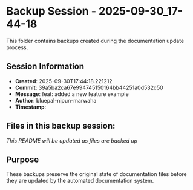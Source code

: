# Backup Session - 2025-09-30_17-44-18

This folder contains backups created during the documentation update process.

## Session Information
- **Created**: 2025-09-30T17:44:18.221212
- **Commit**: 39a5ba2ca67e994745150164bb44251a0d532c50
- **Message**: feat: added a new feature example
- **Author**: bluepal-nipun-marwaha
- **Timestamp**: 

## Files in this backup session:
*This README will be updated as files are backed up*

## Purpose
These backups preserve the original state of documentation files before they are updated by the automated documentation system.
